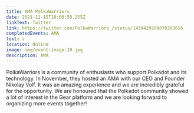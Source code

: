```yaml
---
title: AMA PolkaWarriors
date: 2021-11-15T10:00:50.255Z
linkText: Twitter
link: https://twitter.com/PolkaWarriors_/status/1459429280870383616
completedEvents: AMA
text: s
location: Online
image: img/event-image-10.jpg
description: AMA
---
```

PolkaWarriors is a community of enthusiasts who support Polkadot and its technology. In November, they hosted an AMA with our CEO and Founder Nikolay Volf. It was an amazing experience and we are incredibly grateful for the opportunity. We are honoured that the Polkadot community showed a lot of interest in the Gear platform and we are looking forward to organizing more events together!
